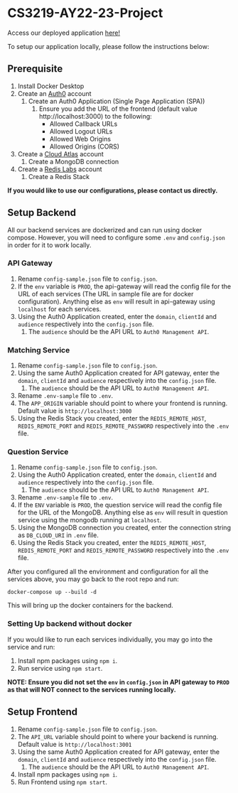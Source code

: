 # CS3219-AY22-23-Project

Access our deployed application [here!](https://d3end8d6ihgpl0.cloudfront.net/)

To setup our application locally, please follow the instructions below:

## Prerequisite
1. Install Docker Desktop
1. Create an [Auth0](https://auth0.com/signup) account
    1. Create an Auth0 Application (Single Page Application (SPA))
        1. Ensure you add the URL of the frontend (default value http://localhost:3000) to the following:
            * Allowed Callback URLs
            * Allowed Logout URLs
            * Allowed Web Origins
            * Allowed Origins (CORS)
1. Create a [Cloud Atlas](https://account.mongodb.com/account/login/) account 
    1. Create a MongoDB connection
1. Create a [Redis Labs](https://app.redislabs.com/#/login) account
    1. Create a Redis Stack

**If you would like to use our configurations, please contact us directly.**

## Setup Backend
All our backend services are dockerized and can run using docker compose. However, you will need to configure some `.env` and `config.json` in order for it to work locally.
### API Gateway
1. Rename `config-sample.json` file to `config.json`.
1. If the `env` variable is `PROD`, the api-gateway will read the config file for the URL of each services (The URL in sample file are for docker configuration). Anything else as `env` will result in api-gateway using `localhost` for each services.
1. Using the Auth0 Application created, enter the `domain`, `clientId` and `audience` respectively into the `config.json` file.
    1. The `audience` should be the API URL to `Auth0 Management API`.

### Matching Service
1. Rename `config-sample.json` file to `config.json`.
1. Using the same Auth0 Application created for API gateway, enter the `domain`, `clientId` and `audience` respectively into the `config.json` file.
    1. The `audience` should be the API URL to `Auth0 Management API`.
1. Rename `.env-sample` file to `.env`.
1. The `APP_ORIGIN` variable should point to where your frontend is running. Default value is `http://localhost:3000`
1. Using the Redis Stack you created, enter the `REDIS_REMOTE_HOST`, `REDIS_REMOTE_PORT` and `REDIS_REMOTE_PASSWORD` respectively into the `.env` file.

### Question Service
1. Rename `config-sample.json` file to `config.json`.
1. Using the Auth0 Application created, enter the `domain`, `clientId` and `audience` respectively into the `config.json` file.
    1. The `audience` should be the API URL to `Auth0 Management API`.
1. Rename `.env-sample` file to `.env`.
1. If the `ENV` variable is `PROD`, the question service will read the config file for the URL of the MongoDB. Anything else as `env` will result in question service using the mongodb running at `localhost`.
1. Using the MongoDB connection you created, enter the connection string as `DB_CLOUD_URI` in `.env` file.
1. Using the Redis Stack you created, enter the `REDIS_REMOTE_HOST`, `REDIS_REMOTE_PORT` and `REDIS_REMOTE_PASSWORD` respectively into the `.env` file.

After you configured all the environment and configuration for all the services above, you may go back to the root repo and run:
```
docker-compose up --build -d
```
This will bring up the docker containers for the backend.

### Setting Up backend without docker
If you would like to run each services individually, you may go into the service and run:
1. Install npm packages using `npm i`.
1. Run service using `npm start`.

**NOTE: Ensure you did not set the `env` in `config.json` in API gateway to `PROD` as that will NOT connect to the services running locally.**

## Setup Frontend
1. Rename `config-sample.json` file to `config.json`.
1. The `API_URL` variable should point to where your backend is running. Default value is `http://localhost:3001`
1. Using the same Auth0 Application created for API gateway, enter the `domain`, `clientId` and `audience` respectively into the `config.json` file.
    1. The `audience` should be the API URL to `Auth0 Management API`.
1. Install npm packages using `npm i`.
1. Run Frontend using `npm start`.
